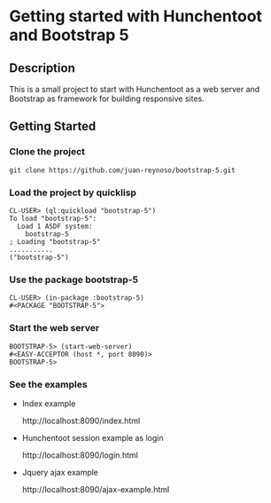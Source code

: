 # Getting started with Hunchentoot and Bootstrap 5

## Description
This is a small project to start with Hunchentoot as a web server and Bootstrap as framework for building responsive sites.

## Getting Started
### Clone the project
```
git clone https://github.com/juan-reynoso/bootstrap-5.git
```
### Load the project by quicklisp
```
CL-USER> (ql:quickload "bootstrap-5")
To load "bootstrap-5":
  Load 1 ASDF system:
    bootstrap-5
; Loading "bootstrap-5"
...........
("bootstrap-5")
```
### Use the package bootstrap-5
```
CL-USER> (in-package :bootstrap-5)
#<PACKAGE "BOOTSTRAP-5">
```
### Start the web server
```
BOOTSTRAP-5> (start-web-server)
#<EASY-ACCEPTOR (host *, port 8090)>
BOOTSTRAP-5>
```
### See the examples
* Index example

  http://localhost:8090/index.html

* Hunchentoot session example as login

   http://localhost:8090/login.html

* Jquery ajax example

   http://localhost:8090/ajax-example.html
